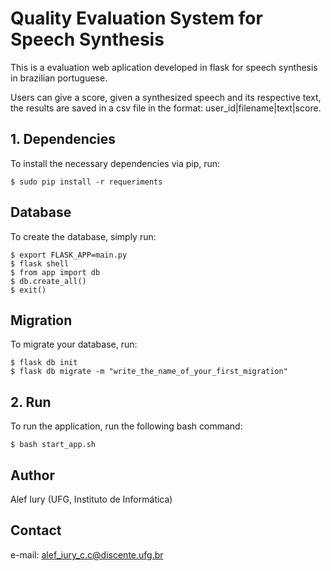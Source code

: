 # Quality Evaluation System for Speech Synthesis

This is a evaluation web aplication developed in flask for speech synthesis
in brazilian portuguese.

Users can give a score, given a synthesized speech and its respective text, the results are saved
in a csv file in the format: user_id|filename|text|score.

## 1. Dependencies

To install the necessary dependencies via pip, run:

```
$ sudo pip install -r requeriments
```

## Database

To create the database, simply run:

```
$ export FLASK_APP=main.py
$ flask shell
$ from app import db
$ db.create_all()
$ exit()
```

## Migration

To migrate your database, run:

```
$ flask db init
$ flask db migrate -m "write_the_name_of_your_first_migration"
```

## 2. Run

To run the application, run the following bash command:

```
$ bash start_app.sh
```

## Author

Alef Iury (UFG, Instituto de Informática)

## Contact

e-mail: alef_iury_c.c@discente.ufg.br
